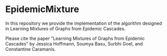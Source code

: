 # EpidemicMixture
In this repository we provide the implementation of the algorithm designed in Learning Mixtures of Graphs from Epidemic Cascades.


Please cite the paper "Learning Mixtures of Graphs from Epidemic Cascades" by Jessica Hoffmann, Soumya Basu, Surbhi Goel, and Constantine Caramanis.
